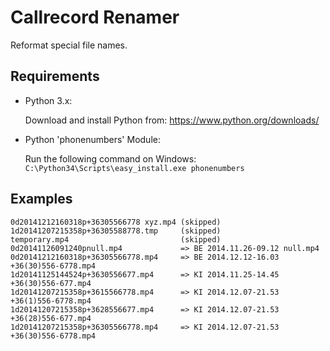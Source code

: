 # Callrecord Renamer
Reformat special file names.

## Requirements

* Python 3.x:

   Download and install Python from: https://www.python.org/downloads/

* Python 'phonenumbers' Module: 

   Run the following command on Windows: `C:\Python34\Scripts\easy_install.exe phonenumbers`

## Examples
```
0d20141212160318p+36305566778 xyz.mp4 (skipped)
1d20141207215358p+36305588778.tmp     (skipped)
temporary.mp4                         (skipped)
0d20141126091240pnull.mp4             => BE 2014.11.26-09.12 null.mp4
0d20141212160318p+36305566778.mp4     => BE 2014.12.12-16.03 +36(30)556-6778.mp4
1d20141125144524p+3630556677.mp4      => KI 2014.11.25-14.45 +36(30)556-677.mp4
1d20141207215358p+3615566778.mp4      => KI 2014.12.07-21.53 +36(1)556-6778.mp4
1d20141207215358p+3628556677.mp4      => KI 2014.12.07-21.53 +36(28)556-677.mp4
1d20141207215358p+36305566778.mp4     => KI 2014.12.07-21.53 +36(30)556-6778.mp4
```
